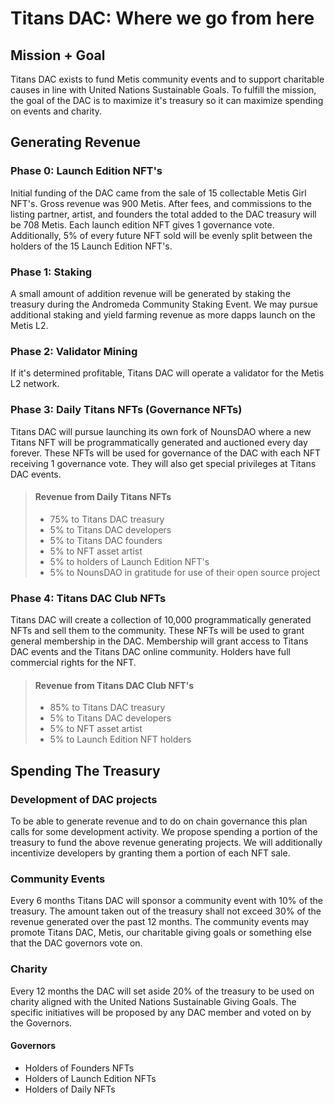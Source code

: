 # Titans DAC: Where we go from here
## Mission + Goal
Titans DAC exists to fund Metis community events and to support charitable causes in line with United Nations Sustainable Goals. To fulfill the mission, the goal of the DAC is to maximize it's treasury so it can maximize spending on events and charity. 

## Generating Revenue
### Phase 0: Launch Edition NFT's
Initial funding of the DAC came from the sale of 15 collectable Metis Girl NFT's. Gross revenue was 900 Metis. After fees, and commissions to the listing partner, artist, and founders the total added to the DAC treasury will be 708 Metis. Each launch edition NFT gives 1 governance vote. Additionally, 5% of every future NFT sold will be evenly split between the holders of the 15 Launch Edition NFT's.

### Phase 1: Staking
A small amount of addition revenue will be generated by staking the treasury during the Andromeda Community Staking Event. We may pursue additional staking and yield farming revenue as more dapps launch on the Metis L2.

### Phase 2: Validator Mining
If it's determined profitable, Titans DAC will operate a validator for the Metis L2 network.

### Phase 3: Daily Titans NFTs (Governance NFTs)
Titans DAC will pursue launching its own fork of NounsDAO where a new Titans NFT will be programmatically generated and auctioned every day forever. These NFTs will be used for governance of the DAC with each NFT receiving 1 governance vote. They will also get special privileges at Titans DAC events.

> #### Revenue from Daily Titans NFTs  
> - 75% to Titans DAC treasury
> - 5% to Titans DAC developers
> - 5% to Titans DAC founders
> - 5% to NFT asset artist
> - 5% to holders of Launch Edition NFT's
> - 5% to NounsDAO in gratitude for use of their open source project

### Phase 4: Titans DAC Club NFTs
Titans DAC will create a collection of 10,000 programmatically generated NFTs and sell them to the community. These NFTs will be used to grant general membership in the DAC. Membership will grant access to Titans DAC events and the Titans DAC online community. Holders have full commercial rights for the NFT.
> #### Revenue from Titans DAC Club NFT's
> - 85% to Titans DAC treasury
> - 5% to Titans DAC developers
> - 5% to NFT asset artist
> - 5% to Launch Edition NFT holders

## Spending The Treasury
### Development of DAC projects
To be able to generate revenue and to do on chain governance this plan calls for some development activity. We propose spending a portion of the treasury to fund the above revenue generating projects. We will additionally incentivize developers by granting them a portion of each NFT sale.

### Community Events
Every 6 months Titans DAC will sponsor a community event with 10% of the treasury. The amount taken out of the treasury shall not exceed 30% of the revenue generated over the past 12 months. The community events may promote Titans DAC, Metis, our charitable giving goals or something else that the DAC governors vote on.

### Charity
Every 12 months the DAC will set aside 20% of the treasury to be used on charity aligned with the United Nations Sustainable Giving Goals. The specific initiatives will be proposed by any DAC member and voted on by the Governors.
 #### Governors 
 - Holders of Founders NFTs
 - Holders of Launch Edition NFTs
 - Holders of Daily NFTs

